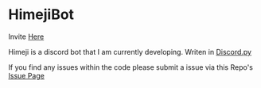 # HimejiBot

Invite [Here](https://discordapp.com/oauth2/authorize?&client_id=784474257832804372&scope=bot&permissions=8)

Himeji is a discord bot that I am currently developing. Writen in [Discord.py](https://discordpy.readthedocs.io/en/latest/#)

If you find any issues within the code please submit a issue via this Repo's [Issue Page](https://github.com/Yat-o/HimejiBot/issues)
